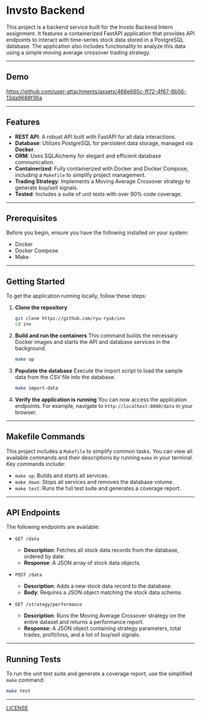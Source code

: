 # Invsto Backend 

This project is a backend service built for the Invsto Backend Intern assignment. It features a containerized FastAPI application that provides API endpoints to interact with time-series stock data stored in a PostgreSQL database. The application also includes functionality to analyze this data using a simple moving average crossover trading strategy.

-----

## Demo 

https://github.com/user-attachments/assets/466e665c-ff72-4f67-8b56-13da9688f36a

-----

## Features

  * **REST API**: A robust API built with FastAPI for all data interactions.
  * **Database**: Utilizes PostgreSQL for persistent data storage, managed via **Docker**.
  * **ORM**: Uses SQLAlchemy for elegant and efficient database communication.
  * **Containerized**: Fully containerized with Docker and Docker Compose, including a `Makefile` to simplify project management.
  * **Trading Strategy**: Implements a Moving Average Crossover strategy to generate buy/sell signals.
  * **Tested**: Includes a suite of unit tests with over 90% code coverage.

-----

## Prerequisites

Before you begin, ensure you have the following installed on your system:

  * Docker
  * Docker Compose
  * Make

-----

## Getting Started

To get the application running locally, follow these steps:

1.  **Clone the repository**

    ```sh
    git clone https://github.com/ryu-ryuk/inv
    cd inv
    ```

2.  **Build and run the containers**
    This command builds the necessary Docker images and starts the API and database services in the background.

    ```sh
    make up
    ```

3.  **Populate the database**
    Execute the import script to load the sample data from the CSV file into the database.

    ```sh
    make import-data
    ```

4.  **Verify the application is running**
    You can now access the application endpoints. For example, navigate to `http://localhost:8000/data` in your browser.

-----

## Makefile Commands

This project includes a `Makefile` to simplify common tasks. You can view all available commands and their descriptions by running `make` in your terminal. Key commands include:

  * `make up`: Builds and starts all services.
  * `make down`: Stops all services and removes the database volume.
  * `make test`: Runs the full test suite and generates a coverage report.

-----

## API Endpoints

The following endpoints are available:

  * `GET /data`

      * **Description**: Fetches all stock data records from the database, ordered by date.
      * **Response**: A JSON array of stock data objects.

  * `POST /data`

      * **Description**: Adds a new stock data record to the database.
      * **Body**: Requires a JSON object matching the stock data schema.

  * `GET /strategy/performance`

      * **Description**: Runs the Moving Average Crossover strategy on the entire dataset and returns a performance report.
      * **Response**: A JSON object containing strategy parameters, total trades, profit/loss, and a list of buy/sell signals.

-----

## Running Tests

To run the unit test suite and generate a coverage report, use the simplified `make` command:

```sh
make test
```

---

[LICENSE](LICENSE)
